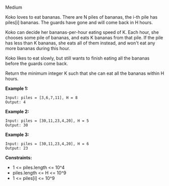Medium

Koko loves to eat bananas.  There are N piles of bananas, the i-th pile has piles[i] bananas.  The guards have gone and will come back in H hours.

Koko can decide her bananas-per-hour eating speed of K.  Each hour, she chooses some pile of bananas, and eats K bananas from that pile.  If the pile has less than K bananas, she eats all of them instead, and won't eat any more bananas during this hour.

Koko likes to eat slowly, but still wants to finish eating all the bananas before the guards come back.

Return the minimum integer K such that she can eat all the bananas within H hours.

 

**Example 1:**
```
Input: piles = [3,6,7,11], H = 8
Output: 4
```
**Example 2:**
```
Input: piles = [30,11,23,4,20], H = 5
Output: 30
```
**Example 3:**
```
Input: piles = [30,11,23,4,20], H = 6
Output: 23
```

**Constraints:**

- 1 <= piles.length <= 10^4
- piles.length <= H <= 10^9
- 1 <= piles[i] <= 10^9
